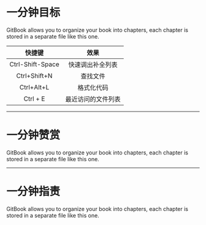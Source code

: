 # 一分钟目标

GitBook allows you to organize your book into chapters, each chapter is stored in a separate file like this one.

| 快捷键 | 效果 |
| :---: | :---: |
| Ctrl-Shift-Space | 快速调出补全列表 |
| Ctrl+Shift+N  | 查找文件 |
| Ctrl+Alt+L  | 格式化代码 |
| Ctrl + E | 最近访问的文件列表 |



---

# 一分钟赞赏

GitBook allows you to organize your book into chapters, each chapter is stored in a separate file like this one.

---

# 一分钟指责

GitBook allows you to organize your book into chapters, each chapter is stored in a separate file like this one.

